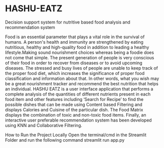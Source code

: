 # HASHU-EATZ
Decision support system for nutritive based food analysis and recommendation system


Food is an essential parameter that plays a vital role in the survival of humans. A person's health and immunity are strengthened by eating nutritious, healthy and high-quality food in addition to leading a healthy lifestyle.Making sound nourishment choices whereas being a foodie does not come that simple. The present generation of people is very conscious of their food in order to recover from diseases or to avoid upcoming diseases. The stressed and busy lives of people are unable to keep track of the proper food diet, which increases the significance of proper food classification and information about that. In other words, what you wish may be a great nourishment tracker and recommend the best nutrition that helps an individual. HASHU EATZ is a user interface application that performs a complete analysis of the quantities of different nutrients present in each food item and other features including ‘Search for Recipe’ to find the possible dishes that can be made using Content based Filtering and displays Calories and Cuisine of the particular dish. The Food Matrix displays the combination of toxic and non-toxic food items. Finally, an interactive user preferable recommendation system has been developed using KNN and Collaborative Filtering.



How to Run the Project Locally
Open the terminal/cmd in the Streamlit Folder and run the following command
streamlit run app.py

